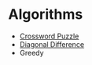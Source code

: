 # Algorithms

  - [Crossword Puzzle](https://www.hackerrank.com/challenges/crossword-puzzle/problem)
  - [Diagonal Difference](https://github.com/swapnanildutta/Hackerrank-Codes/blob/master/Algorithms/Diagonal%20Difference.js)
  - Greedy